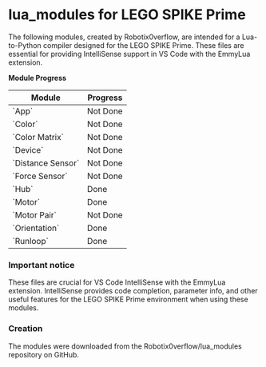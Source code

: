 # lua_modules for LEGO SPIKE Prime

The following modules, created by Robotix0verflow, are intended for a Lua-to-Python compiler designed for the LEGO SPIKE Prime. These files are essential for providing IntelliSense support in VS Code with the EmmyLua extension.

**Module Progress**

<table class="custom-table">
  <thead>
    <tr>
      <th>Module</th>
      <th>Progress</th>
    </tr>
  </thead>
  <tbody>
    <tr>
      <td>`App`</td>
      <td class="not-done">Not Done</td>
    </tr>
    <tr>
      <td>`Color`</td>
      <td class="not-done">Not Done</td>
    </tr>
    <tr>
      <td>`Color Matrix`</td>
      <td class="not-done">Not Done</td>
    </tr>
    <tr>
      <td>`Device`</td>
      <td class="not-done">Not Done</td>
    </tr>
    <tr>
      <td>`Distance Sensor`</td>
      <td class="not-done">Not Done</td>
    </tr>
    <tr>
      <td>`Force Sensor`</td>
      <td class="not-done">Not Done</td>
    </tr>
    <tr>
      <td>`Hub`</td>
      <td class="done">Done</td>
    </tr>
    <tr>
      <td>`Motor`</td>
      <td class="done">Done</td>
    </tr>
    <tr>
      <td>`Motor Pair`</td>
      <td class="not-done">Not Done</td>
    </tr>
    <tr>
      <td>`Orientation`</td>
      <td class="done">Done</td>
    </tr>
    <tr>
      <td>`Runloop`</td>
      <td class="done">Done</td>
    </tr>
  </tbody>
</table>

### Important notice
These files are crucial for VS Code IntelliSense with the EmmyLua extension. IntelliSense provides code completion, parameter info, and other useful features for the LEGO SPIKE Prime environment when using these modules.

### Creation
The modules were downloaded from the Robotix0verflow/lua_modules repository on GitHub.

